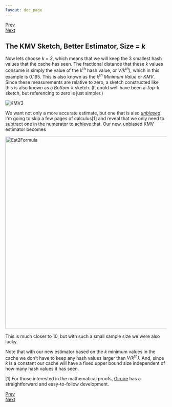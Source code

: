 ```yaml
---
layout: doc_page
---
```

[Prev]({{site.docs_dir}}/Theta/KMVfirstEst.html)<br>
[Next]({{site.docs_dir}}/Theta/KMVrejection.html)

## The KMV Sketch, Better Estimator, Size = <i>k</i>
Now lets choose <i>k = 3</i>, which means that we will keep the 3 smallest hash values that the cache has seen.  The fractional distance that these <i>k</i> values consume is simply the value of the k<sup>th</sup> hash value, or <i>V(k<sup>th</sup>)</i>, which in this example is 0.195. This is also known as the <i>k<sup>th</sup> Minimum Value</i> or <i>KMV</i>.  Since these measurements are relative to zero, a sketch constructed like this is also known as a <i>Bottom-k</i> sketch.  (It could well have been a <i>Top-k</i> sketch, but referencing to zero is just simpler.)

<img class="doc-img-full" src="{{site.docs_img_dir}}/theta/KMV3.png" alt="KMV3" />

We want not only a more accurate estimate, but one that is also <u><i>unbiased</i></u>.  I'm going to skip a few pages of calculus[1] and reveal that we only need to subtract one in the numerator to achieve that.  Our new, unbiased KMV estimator becomes

<img src="{{site.docs_img_dir}}/theta/Est2Formula.png" alt="Est2Formula" width="600" />

This is much closer to 10, but with such a small sample size we were also lucky. 

Note that with our new estimator based on the <i>k</i> minimum values in the cache we don't have to keep any hash values larger than <i>V(k<sup>th</sup>)</i>.  And, since <i>k</i> is a constant our cache will have a fixed upper bound size independent of how many hash values it has seen.

[1] For those interested in the mathematical proofs, 
<a href="https://www-sop.inria.fr/members/Frederic.Giroire/publis/Gi05.pdf">Giroire</a>
has a straightforward and easy-to-follow development.

[Prev]({{site.docs_dir}}/Theta/KMVfirstEst.html)<br>
[Next]({{site.docs_dir}}/Theta/KMVrejection.html)

